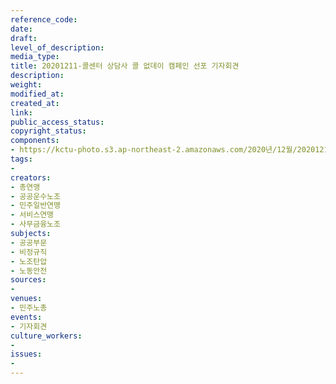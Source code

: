 ```yaml
---
reference_code: 
date: 
draft: 
level_of_description: 
media_type: 
title: 20201211-콜센터 상담사 콜 없데이 캠페인 선포 기자회견
description: 
weight: 
modified_at: 
created_at: 
link: 
public_access_status: 
copyright_status: 
components:
- https://kctu-photo.s3.ap-northeast-2.amazonaws.com/2020년/12월/20201211-콜센터+상담사+콜+없데이+캠페인+선포+기자회견/_1DX2892.jpg
tags:
- 
creators:
- 총연맹
- 공공운수노조
- 민주일반연맹
- 서비스연맹
- 사무금융노조
subjects:
- 공공부문
- 비정규직
- 노조탄압
- 노동안전
sources:
- 
venues:
- 민주노총
events:
- 기자회견
culture_workers:
- 
issues:
- 
---
```

